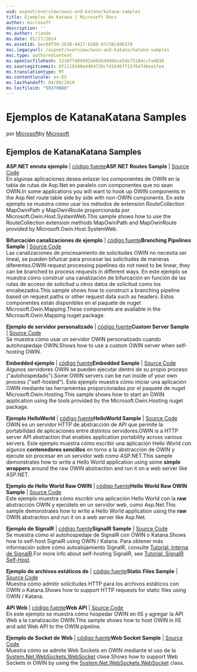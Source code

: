 ```yaml
---
uid: aspnet/overview/owin-and-katana/katana-samples
title: Ejemplos de Katana | Microsoft Docs
author: microsoft
description: ''
ms.author: riande
ms.date: 01/17/2014
ms.assetid: bec04f5d-2638-4417-b288-97c58c8d6379
msc.legacyurl: /aspnet/overview/owin-and-katana/katana-samples
msc.type: authoredcontent
ms.openlocfilehash: 1238f7d09492a6856d49dece5de75184ccfa4838
ms.sourcegitcommit: 0f1119340e4464720cfd16d0ff15764746ea1fea
ms.translationtype: MT
ms.contentlocale: es-ES
ms.lasthandoff: 04/09/2019
ms.locfileid: "59379080"
---
```

# <a name="katana-samples"></a><span data-ttu-id="00b37-102">Ejemplos de Katana</span><span class="sxs-lookup"><span data-stu-id="00b37-102">Katana Samples</span></span>

<span data-ttu-id="00b37-103">por [Microsoft](https://github.com/microsoft)</span><span class="sxs-lookup"><span data-stu-id="00b37-103">by [Microsoft](https://github.com/microsoft)</span></span>

## <a name="katana-samples"></a><span data-ttu-id="00b37-104">Ejemplos de Katana</span><span class="sxs-lookup"><span data-stu-id="00b37-104">Katana Samples</span></span>

<span data-ttu-id="00b37-105">**ASP.NET enruta ejemplo** | [código fuente](https://github.com/aspnet/samples/tree/master/samples/aspnet/Katana/AspNetRoutes)</span><span class="sxs-lookup"><span data-stu-id="00b37-105">**ASP.NET Routes Sample** | [Source Code](https://github.com/aspnet/samples/tree/master/samples/aspnet/Katana/AspNetRoutes)</span></span>  
<span data-ttu-id="00b37-106">En algunas aplicaciones desea enlazar los componentes de OWIN en la tabla de rutas de Asp.Net en paralelo con componentes que no sean OWIN.</span><span class="sxs-lookup"><span data-stu-id="00b37-106">In some applications you will want to hook up OWIN components in the Asp.Net route table side by side with non-OWIN components.</span></span> <span data-ttu-id="00b37-107">En este ejemplo se muestra cómo usar los métodos de extensión RouteCollection MapOwinPath y MapOwinRoute proporcionada por Microsoft.Owin.Host.SystemWeb.</span><span class="sxs-lookup"><span data-stu-id="00b37-107">This sample shows how to use the RouteCollection extension methods MapOwinPath and MapOwinRoute provided by Microsoft.Owin.Host.SystemWeb.</span></span>

<span data-ttu-id="00b37-108">**Bifurcación canalizaciones de ejemplo** | [código fuente](https://github.com/aspnet/samples/tree/master/samples/aspnet/Katana/BranchingPipelines)</span><span class="sxs-lookup"><span data-stu-id="00b37-108">**Branching Pipelines Sample** | [Source Code](https://github.com/aspnet/samples/tree/master/samples/aspnet/Katana/BranchingPipelines)</span></span>  
<span data-ttu-id="00b37-109">Las canalizaciones de procesamiento de solicitudes OWIN no necesita ser lineal, se pueden bifurcar para procesar las solicitudes de maneras diferentes.</span><span class="sxs-lookup"><span data-stu-id="00b37-109">OWIN request processing pipelines do not need to be linear, they can be branched to process requests in different ways.</span></span> <span data-ttu-id="00b37-110">En este ejemplo se muestra cómo construir una canalización de bifurcación en función de las rutas de acceso de solicitud u otros datos de solicitud como los encabezados.</span><span class="sxs-lookup"><span data-stu-id="00b37-110">This sample shows how to construct a branching pipeline based on request paths or other request data such as headers.</span></span> <span data-ttu-id="00b37-111">Estos componentes están disponibles en el paquete de nuget Microsoft.Owin.Mapping.</span><span class="sxs-lookup"><span data-stu-id="00b37-111">These components are available in the Microsoft.Owin.Mapping nuget package.</span></span>

<span data-ttu-id="00b37-112">**Ejemplo de servidor personalizado** | [código fuente](https://github.com/aspnet/samples/tree/master/samples/aspnet/Katana/CustomServer)</span><span class="sxs-lookup"><span data-stu-id="00b37-112">**Custom Server Sample** | [Source Code](https://github.com/aspnet/samples/tree/master/samples/aspnet/Katana/CustomServer)</span></span>   
<span data-ttu-id="00b37-113">Se muestra cómo usar un servidor OWIN personalizado cuando autohospedaje OWIN.</span><span class="sxs-lookup"><span data-stu-id="00b37-113">Shows how to use a custom OWIN server when self-hosting OWIN.</span></span>

<span data-ttu-id="00b37-114">**Embedded ejemplo** | [código fuente](https://github.com/aspnet/samples/tree/master/samples/aspnet/Katana/Embedded)</span><span class="sxs-lookup"><span data-stu-id="00b37-114">**Embedded Sample** | [Source Code](https://github.com/aspnet/samples/tree/master/samples/aspnet/Katana/Embedded)</span></span>  
<span data-ttu-id="00b37-115">Algunos servidores OWIN se pueden ejecutar dentro de su propio proceso (&quot;autohospedado&quot;).</span><span class="sxs-lookup"><span data-stu-id="00b37-115">Some OWIN servers can be run inside of your own process (&quot;self-hosted&quot;).</span></span> <span data-ttu-id="00b37-116">Este ejemplo muestra cómo iniciar una aplicación OWIN mediante las herramientas proporcionadas por el paquete de nuget Microsoft.Owin.Hosting.</span><span class="sxs-lookup"><span data-stu-id="00b37-116">This sample shows how to start an OWIN application using the tools provided by the Microsoft.Owin.Hosting nuget package.</span></span>

<span data-ttu-id="00b37-117">**Ejemplo HelloWorld** | [código fuente](https://github.com/aspnet/samples/tree/master/samples/aspnet/Katana/HelloWorld)</span><span class="sxs-lookup"><span data-stu-id="00b37-117">**HelloWorld Sample** | [Source Code](https://github.com/aspnet/samples/tree/master/samples/aspnet/Katana/HelloWorld)</span></span>  
<span data-ttu-id="00b37-118">OWIN es un servidor HTTP de abstracción de API que permite la portabilidad de aplicaciones entre distintos servidores.</span><span class="sxs-lookup"><span data-stu-id="00b37-118">OWIN is a HTTP server API abstraction that enables application portability across various servers.</span></span> <span data-ttu-id="00b37-119">Este ejemplo muestra cómo escribir una aplicación Hello World con algunos **contenedores sencillos** en torno a la abstracción de OWIN y ejecute sin procesar en un servidor web como ASP.NET.</span><span class="sxs-lookup"><span data-stu-id="00b37-119">This sample demonstrates how to write a Hello World application using some **simple wrappers** around the raw OWIN abstraction and run it on a web server like ASP.NET.</span></span>

<span data-ttu-id="00b37-120">**Ejemplo de Hello World Raw OWIN** | [código fuente](https://github.com/aspnet/samples/tree/master/samples/aspnet/Katana/HelloWorldRawOwin)</span><span class="sxs-lookup"><span data-stu-id="00b37-120">**Hello World Raw OWIN Sample** | [Source Code](https://github.com/aspnet/samples/tree/master/samples/aspnet/Katana/HelloWorldRawOwin)</span></span>  
<span data-ttu-id="00b37-121">Este ejemplo muestra cómo escribir una aplicación Hello World con la **raw** abstracción OWIN y ejecútelo en un servidor web, como Asp.Net.</span><span class="sxs-lookup"><span data-stu-id="00b37-121">This sample demonstrates how to write a Hello World application using the **raw** OWIN abstraction and run it on a web server like Asp.Net.</span></span>

<span data-ttu-id="00b37-122">**Ejemplo de SignalR** | [código fuente](https://github.com/aspnet/samples/tree/master/samples/aspnet/Katana/SignalR)</span><span class="sxs-lookup"><span data-stu-id="00b37-122">**SignalR Sample** | [Source Code](https://github.com/aspnet/samples/tree/master/samples/aspnet/Katana/SignalR)</span></span>  
<span data-ttu-id="00b37-123">Se muestra cómo el autohospedaje de SignalR con OWIN o Katana.</span><span class="sxs-lookup"><span data-stu-id="00b37-123">Shows how to self-host SignalR using OWIN / Katana.</span></span> <span data-ttu-id="00b37-124">Para obtener más información sobre cómo autoalojamiento SignalR, consulte [Tutorial: Interna de SignalR](../../../signalr/overview/deployment/tutorial-signalr-self-host.md).</span><span class="sxs-lookup"><span data-stu-id="00b37-124">For more info about self-hosting SignalR, see [Tutorial: SignalR Self-Host](../../../signalr/overview/deployment/tutorial-signalr-self-host.md).</span></span>

<span data-ttu-id="00b37-125">**Ejemplo de archivos estáticos de** | [código fuente](https://github.com/aspnet/samples/tree/master/samples/aspnet/Katana/StaticFilesSample)</span><span class="sxs-lookup"><span data-stu-id="00b37-125">**Static Files Sample** | [Source Code](https://github.com/aspnet/samples/tree/master/samples/aspnet/Katana/StaticFilesSample)</span></span>   
<span data-ttu-id="00b37-126">Muestra cómo admitir solicitudes HTTP para los archivos estáticos con OWIN o Katana.</span><span class="sxs-lookup"><span data-stu-id="00b37-126">Shows how to support HTTP requests for static files using OWIN / Katana.</span></span>

<span data-ttu-id="00b37-127">**API Web** | [código fuente](https://github.com/aspnet/samples/tree/master/samples/aspnet/Katana/WebApi)</span><span class="sxs-lookup"><span data-stu-id="00b37-127">**Web API** | [Source Code](https://github.com/aspnet/samples/tree/master/samples/aspnet/Katana/WebApi)</span></span>   
<span data-ttu-id="00b37-128">En este ejemplo se muestra cómo hospedar OWIN en IIS y agregar la API Web a la canalización OWIN.</span><span class="sxs-lookup"><span data-stu-id="00b37-128">This sample shows how to host OWIN in IIS and add Web API to the OWIN pipeline.</span></span>

<span data-ttu-id="00b37-129">**Ejemplo de Socket de Web** | [código fuente](https://github.com/aspnet/samples/tree/master/samples/aspnet/Katana/WebSocketSample)</span><span class="sxs-lookup"><span data-stu-id="00b37-129">**Web Socket Sample** | [Source Code](https://github.com/aspnet/samples/tree/master/samples/aspnet/Katana/WebSocketSample)</span></span>   
<span data-ttu-id="00b37-130">Muestra cómo se admite Web Sockets en OWIN mediante el uso de la [System.Net.WebSockets.WebSocket](https://msdn.microsoft.com/library/system.net.websockets.websocket(v=vs.110).aspx) clase.</span><span class="sxs-lookup"><span data-stu-id="00b37-130">Shows how to support Web Sockets in OWIN by using the [System.Net.WebSockets.WebSocket](https://msdn.microsoft.com/library/system.net.websockets.websocket(v=vs.110).aspx) class.</span></span>
